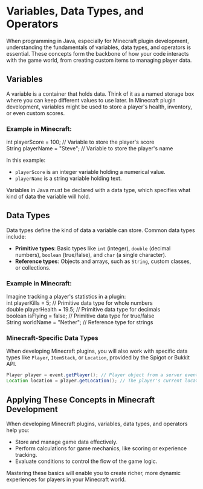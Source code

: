 # Variables, Data Types, and Operators

When programming in Java, especially for Minecraft plugin development, understanding the fundamentals of variables, data types, and operators is essential. These concepts form the backbone of how your code interacts with the game world, from creating custom items to managing player data.

## Variables

A variable is a container that holds data. Think of it as a named storage box where you can keep different values to use later. In Minecraft plugin development, variables might be used to store a player's health, inventory, or even custom scores.

### Example in Minecraft:
int playerScore = 100; // Variable to store the player's score  
String playerName = "Steve"; // Variable to store the player's name

In this example:
- `playerScore` is an integer variable holding a numerical value.
- `playerName` is a string variable holding text.

Variables in Java must be declared with a data type, which specifies what kind of data the variable will hold.

## Data Types

Data types define the kind of data a variable can store. Common data types include:

- **Primitive types**: Basic types like `int` (integer), `double` (decimal numbers), `boolean` (true/false), and `char` (a single character).
- **Reference types**: Objects and arrays, such as `String`, custom classes, or collections.

### Example in Minecraft:
Imagine tracking a player's statistics in a plugin:  
int playerKills = 5;       // Primitive data type for whole numbers  
double playerHealth = 19.5; // Primitive data type for decimals  
boolean isFlying = false;   // Primitive data type for true/false  
String worldName = "Nether"; // Reference type for strings

### Minecraft-Specific Data Types
When developing Minecraft plugins, you will also work with specific data types like `Player`, `ItemStack`, or `Location`, provided by the Spigot or Bukkit API.

```java
Player player = event.getPlayer(); // Player object from a server event  
Location location = player.getLocation(); // The player's current location
```

## Applying These Concepts in Minecraft Development

When developing Minecraft plugins, variables, data types, and operators help you:
- Store and manage game data effectively.
- Perform calculations for game mechanics, like scoring or experience tracking.
- Evaluate conditions to control the flow of the game logic.

Mastering these basics will enable you to create richer, more dynamic experiences for players in your Minecraft world.
